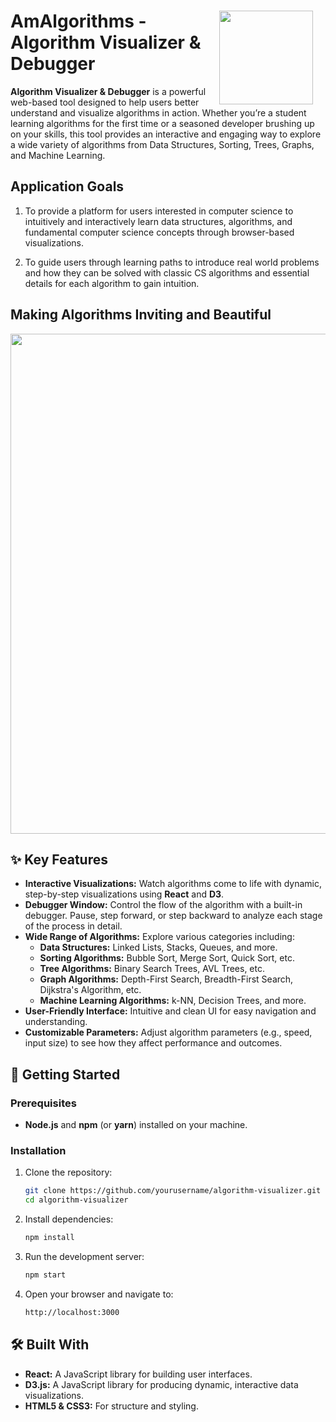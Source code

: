 

<div>
  <img align="right" width="150px" style="padding-right: 20px;position: relative" src="https://raw.githubusercontent.com/luaywadie/AmAlgorithms/master/assets/Animated_Logo2.gif" />
  <h1 style="position:relative;">AmAlgorithms - Algorithm Visualizer & Debugger</h1>
</div>




**Algorithm Visualizer & Debugger** is a powerful web-based tool designed to help users better understand and visualize algorithms in action. Whether you’re a student learning algorithms for the first time or a seasoned developer brushing up on your skills, this tool provides an interactive and engaging way to explore a wide variety of algorithms from Data Structures, Sorting, Trees, Graphs, and Machine Learning.

## Application Goals

1. To provide a platform for users interested in computer science to intuitively and interactively learn data structures, algorithms, and fundamental computer science concepts through browser-based visualizations. 

2. To guide users through learning paths to introduce real world problems and how they can be solved with classic CS algorithms and essential details for each algorithm to gain intuition. 

## Making Algorithms Inviting and Beautiful
<img width="800px" src="https://raw.githubusercontent.com/luaywadie/AmAlgorithms/master/assets/screenshots/screenshot-homepage.gif" />


## ✨ Key Features

- **Interactive Visualizations:** Watch algorithms come to life with dynamic, step-by-step visualizations using **React** and **D3**.
- **Debugger Window:** Control the flow of the algorithm with a built-in debugger. Pause, step forward, or step backward to analyze each stage of the process in detail.
- **Wide Range of Algorithms:** Explore various categories including:
  - **Data Structures:** Linked Lists, Stacks, Queues, and more.
  - **Sorting Algorithms:** Bubble Sort, Merge Sort, Quick Sort, etc.
  - **Tree Algorithms:** Binary Search Trees, AVL Trees, etc.
  - **Graph Algorithms:** Depth-First Search, Breadth-First Search, Dijkstra's Algorithm, etc.
  - **Machine Learning Algorithms:** k-NN, Decision Trees, and more.
- **User-Friendly Interface:** Intuitive and clean UI for easy navigation and understanding.
- **Customizable Parameters:** Adjust algorithm parameters (e.g., speed, input size) to see how they affect performance and outcomes.

## 🚀 Getting Started

### Prerequisites

- **Node.js** and **npm** (or **yarn**) installed on your machine.

### Installation

1. Clone the repository:

   ```bash
   git clone https://github.com/yourusername/algorithm-visualizer.git
   cd algorithm-visualizer
   ```

2. Install dependencies:

   ```bash
   npm install
   ```

3. Run the development server:

   ```bash
   npm start
   ```

4. Open your browser and navigate to:

   ```bash
   http://localhost:3000
   ```

## 🛠️ Built With

- **React:** A JavaScript library for building user interfaces.
- **D3.js:** A JavaScript library for producing dynamic, interactive data visualizations.
- **HTML5 & CSS3:** For structure and styling.
